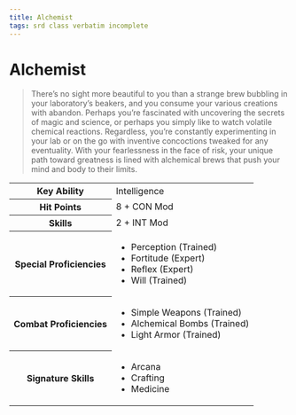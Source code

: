 ```yaml
---
title: Alchemist
tags: srd class verbatim incomplete
---
```

# Alchemist
> There’s no sight more beautiful to you than a strange brew bubbling
in your laboratory’s beakers, and you consume your various creations
with abandon. Perhaps you’re fascinated with uncovering the secrets of
magic and science, or perhaps you simply like to watch volatile chemical
reactions. Regardless, you’re constantly experimenting in your lab or on
the go with inventive concoctions tweaked for any eventuality. With your
fearlessness in the face of risk, your unique path toward greatness is lined
with alchemical brews that push your mind and body to their limits.

<table> <tr>
  <th>Key Ability</th>
  <td>Intelligence</td>
</tr> <tr>
  <th>Hit Points</th>
  <td>8 + CON Mod</td>
</tr> <tr>
  <th>Skills</th>
  <td>2 + INT Mod</td>
</tr> <tr>
  <th>Special Proficiencies</th>
  <td><ul>
    <li>Perception (Trained)</li>
    <li>Fortitude (Expert)</li>
    <li>Reflex (Expert)</li>
    <li>Will (Trained)</li>
  </ul></td>
</tr> <tr>
  <th>Combat Proficiencies</th>
  <td><ul>
    <li>Simple Weapons (Trained)</li>
    <li>Alchemical Bombs (Trained)</li>
    <li>Light Armor (Trained)</li>
  </ul></td>
</tr> <tr>
  <th>Signature Skills</th>
  <td><ul>
    <li>Arcana</li>
    <li>Crafting</li>
    <li>Medicine</li>
  </ul></td>
</tr> </table>
